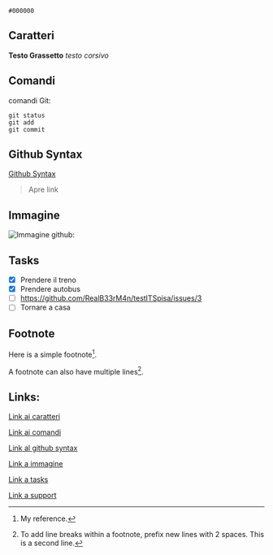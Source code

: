 `#000000`
## Caratteri

**Testo Grassetto**
*testo corsivo*


## Comandi
comandi Git:
```
git status
git add
git commit
```


## Github Syntax

[Github Syntax](https://docs.github.com/en/get-started/writing-on-github/getting-started-with-writing-and-formatting-on-github/basic-writing-and-formatting-syntax)
> Apre link


## Immagine
![Immagine github:](https://th.bing.com/th/id/OIP.yWNibBRepmC6fO7mZnicCgHaHa?w=180&h=180&c=7&r=0&o=5&pid=1.7)


## Tasks

- [x] Prendere il treno
- [x] Prendere autobus
- [ ] https://github.com/RealB33rM4n/testITSpisa/issues/3
- [ ] Tornare a casa

## Footnote

Here is a simple footnote[^1].

A footnote can also have multiple lines[^2].

[^1]: My reference.
[^2]: To add line breaks within a footnote, prefix new lines with 2 spaces.
  This is a second line.


## **Links:**

[Link ai caratteri](#caratteri)


[Link ai comandi](#comandi)


[Link al github syntax](#github-syntax)


[Link a immagine](#immagine)


[Link a tasks](#tasks)


[Link a support](#support)

